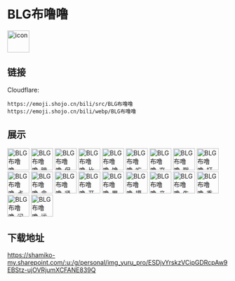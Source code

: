 # BLG布噜噜
<img src="https://emoji.shojo.cn/bili/src/BLG布噜噜/icon.png" width="50" height="50" alt="icon">

## 链接
Cloudflare:
```
https://emoji.shojo.cn/bili/src/BLG布噜噜
https://emoji.shojo.cn/bili/webp/BLG布噜噜
```
## 展示
<img src="https://emoji.shojo.cn/bili/src/BLG布噜噜/BLG布噜噜-BLG加油.png" width="50" height="50" alt="BLG布噜噜-BLG加油">
<img src="https://emoji.shojo.cn/bili/src/BLG布噜噜/BLG布噜噜-暗中观察.png" width="50" height="50" alt="BLG布噜噜-暗中观察">
<img src="https://emoji.shojo.cn/bili/src/BLG布噜噜/BLG布噜噜-保护.png" width="50" height="50" alt="BLG布噜噜-保护">
<img src="https://emoji.shojo.cn/bili/src/BLG布噜噜/BLG布噜噜-比心.png" width="50" height="50" alt="BLG布噜噜-比心">
<img src="https://emoji.shojo.cn/bili/src/BLG布噜噜/BLG布噜噜-馋.png" width="50" height="50" alt="BLG布噜噜-馋">
<img src="https://emoji.shojo.cn/bili/src/BLG布噜噜/BLG布噜噜-吃货.png" width="50" height="50" alt="BLG布噜噜-吃货">
<img src="https://emoji.shojo.cn/bili/src/BLG布噜噜/BLG布噜噜-充电中.png" width="50" height="50" alt="BLG布噜噜-充电中">
<img src="https://emoji.shojo.cn/bili/src/BLG布噜噜/BLG布噜噜-戳.png" width="50" height="50" alt="BLG布噜噜-戳">
<img src="https://emoji.shojo.cn/bili/src/BLG布噜噜/BLG布噜噜-打游戏.png" width="50" height="50" alt="BLG布噜噜-打游戏">
<img src="https://emoji.shojo.cn/bili/src/BLG布噜噜/BLG布噜噜-点赞.png" width="50" height="50" alt="BLG布噜噜-点赞">
<img src="https://emoji.shojo.cn/bili/src/BLG布噜噜/BLG布噜噜-盒里吗.png" width="50" height="50" alt="BLG布噜噜-盒里吗">
<img src="https://emoji.shojo.cn/bili/src/BLG布噜噜/BLG布噜噜-紧张.png" width="50" height="50" alt="BLG布噜噜-紧张">
<img src="https://emoji.shojo.cn/bili/src/BLG布噜噜/BLG布噜噜-开心.png" width="50" height="50" alt="BLG布噜噜-开心">
<img src="https://emoji.shojo.cn/bili/src/BLG布噜噜/BLG布噜噜-累了.png" width="50" height="50" alt="BLG布噜噜-累了">
<img src="https://emoji.shojo.cn/bili/src/BLG布噜噜/BLG布噜噜-摸摸头.png" width="50" height="50" alt="BLG布噜噜-摸摸头">
<img src="https://emoji.shojo.cn/bili/src/BLG布噜噜/BLG布噜噜-亲亲.png" width="50" height="50" alt="BLG布噜噜-亲亲">
<img src="https://emoji.shojo.cn/bili/src/BLG布噜噜/BLG布噜噜-生气.png" width="50" height="50" alt="BLG布噜噜-生气">
<img src="https://emoji.shojo.cn/bili/src/BLG布噜噜/BLG布噜噜-委屈.png" width="50" height="50" alt="BLG布噜噜-委屈">
<img src="https://emoji.shojo.cn/bili/src/BLG布噜噜/BLG布噜噜-问号.png" width="50" height="50" alt="BLG布噜噜-问号">
<img src="https://emoji.shojo.cn/bili/src/BLG布噜噜/BLG布噜噜-运动.png" width="50" height="50" alt="BLG布噜噜-运动">

## 下载地址

https://shamiko-my.sharepoint.com/:u:/g/personal/img_yuru_pro/ESDjvYrskzVCipGDRcpAw9EBStz-ujOVRjumXCFANE839Q
